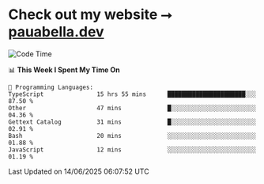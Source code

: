 # Check out my website ⭢ [pauabella.dev](https://pauabella.dev)

<!--START_SECTION:waka-->
![Code Time](http://img.shields.io/badge/Code%20Time-4%2C532%20hrs%2010%20mins-blue)

📊 **This Week I Spent My Time On** 

```text
💬 Programming Languages: 
TypeScript               15 hrs 55 mins      ██████████████████████░░░   87.50 % 
Other                    47 mins             █░░░░░░░░░░░░░░░░░░░░░░░░   04.36 % 
Gettext Catalog          31 mins             █░░░░░░░░░░░░░░░░░░░░░░░░   02.91 % 
Bash                     20 mins             ░░░░░░░░░░░░░░░░░░░░░░░░░   01.88 % 
JavaScript               12 mins             ░░░░░░░░░░░░░░░░░░░░░░░░░   01.19 % 
```


 Last Updated on 14/06/2025 06:07:52 UTC
<!--END_SECTION:waka-->
